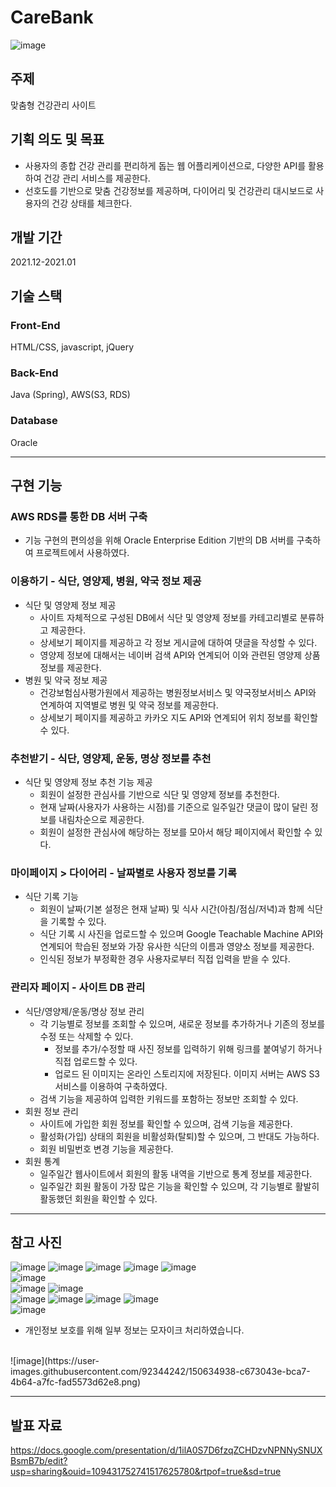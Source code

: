 # CareBank

![image](https://user-images.githubusercontent.com/92344242/150632344-f99dec60-06f0-4d2d-a52d-012b3cf8e959.png)

## 주제
맞춤형 건강관리 사이트

## 기획 의도 및 목표
- 사용자의 종합 건강 관리를 편리하게 돕는 웹 어플리케이션으로, 다양한 API를 활용하여 건강 관리 서비스를 제공한다. 
- 선호도를 기반으로 맞춤 건강정보를 제공하며, 다이어리 및 건강관리 대시보드로 사용자의 건강 상태를 체크한다.

## 개발 기간
2021.12-2021.01

## 기술 스택
### Front-End 
HTML/CSS, javascript, jQuery
### Back-End 
Java (Spring), AWS(S3, RDS)
### Database 
Oracle

---

## 구현 기능
### AWS RDS를 통한 DB 서버 구축
- 기능 구현의 편의성을 위해 Oracle Enterprise Edition 기반의 DB 서버를 구축하여 프로젝트에서 사용하였다. <br>

### 이용하기 - 식단, 영양제, 병원, 약국 정보 제공
- 식단 및 영양제 정보 제공
  - 사이트 자체적으로 구성된 DB에서 식단 및 영양제 정보를 카테고리별로 분류하고 제공한다.
  - 상세보기 페이지를 제공하고 각 정보 게시글에 대하여 댓글을 작성할 수 있다.
  - 영양제 정보에 대해서는 네이버 검색 API와 연계되어 이와 관련된 영양제 상품 정보를 제공한다. <br>
- 병원 및 약국 정보 제공
  - 건강보험심사평가원에서 제공하는 병원정보서비스 및 약국정보서비스 API와 연계하여 지역별로 병원 및 약국 정보를 제공한다.
  - 상세보기 페이지를 제공하고 카카오 지도 API와 연계되어 위치 정보를 확인할 수 있다. <br>

### 추천받기 - 식단, 영양제, 운동, 명상 정보를 추천
- 식단 및 영양제 정보 추천 기능 제공
   - 회원이 설정한 관심사를 기반으로 식단 및 영양제 정보를 추천한다.
   - 현재 날짜(사용자가 사용하는 시점)를 기준으로 일주일간 댓글이 많이 달린 정보를 내림차순으로 제공한다.
   - 회원이 설정한 관심사에 해당하는 정보를 모아서 해당 페이지에서 확인할 수 있다. <br>

### 마이페이지 > 다이어리 - 날짜별로 사용자 정보를 기록
- 식단 기록 기능
  - 회원이 날짜(기본 설정은 현재 날짜) 및 식사 시간(아침/점심/저녁)과 함께 식단을 기록할 수 있다.
  - 식단 기록 시 사진을 업로드할 수 있으며 Google Teachable Machine API와 연계되어 학습된 정보와 가장 유사한 식단의 이름과 영양소 정보를 제공한다.
  - 인식된 정보가 부정확한 경우 사용자로부터 직접 입력을 받을 수 있다. <br>

### 관리자 페이지 - 사이트 DB 관리
- 식단/영양제/운동/명상 정보 관리
  - 각 기능별로 정보를 조회할 수 있으며, 새로운 정보를 추가하거나 기존의 정보를 수정 또는 삭제할 수 있다.
    - 정보를 추가/수정할 때 사진 정보를 입력하기 위해 링크를 붙여넣기 하거나 직접 업로드할 수 있다.
    - 업로드 된 이미지는 온라인 스토리지에 저장된다. 이미지 서버는 AWS S3 서비스를 이용하여 구축하였다.
  - 검색 기능을 제공하여 입력한 키워드를 포함하는 정보만 조회할 수 있다. <br>
- 회원 정보 관리
  - 사이트에 가입한 회원 정보를 확인할 수 있으며, 검색 기능을 제공한다.
  - 활성화(가입) 상태의 회원을 비활성화(탈퇴)할 수 있으며, 그 반대도 가능하다.
  - 회원 비밀번호 변경 기능을 제공한다. <br>
- 회원 통계
  - 일주일간 웹사이트에서 회원의 활동 내역을 기반으로 통계 정보를 제공한다.
  - 일주일간 회원 활동이 가장 많은 기능을 확인할 수 있으며, 각 기능별로 활발히 활동했던 회원을 확인할 수 있다. <br>

---

## 참고 사진
![image](https://user-images.githubusercontent.com/92344242/150634599-a185ac88-5d69-475b-ab44-7365281bdb0e.png)
![image](https://user-images.githubusercontent.com/92344242/150634625-67a2f268-ad97-4da4-aa2a-3391e4777997.png)
![image](https://user-images.githubusercontent.com/92344242/150634646-8fddaa28-4708-41df-8816-046c77df74c4.png)
![image](https://user-images.githubusercontent.com/92344242/150634662-d4b9fb7b-be7d-48c2-a339-bf7e2d643b41.png)
![image](https://user-images.githubusercontent.com/92344242/150634667-34de4464-c6aa-443a-af4c-e47aa71aafa5.png)
<br>
![image](https://user-images.githubusercontent.com/92344242/150634677-d535f989-487c-4139-8fd0-727696b3e8dd.png)
<br>
![image](https://user-images.githubusercontent.com/92344242/150634689-498bd2c1-139f-4d5a-bf6e-dedc6dbf97e5.png)
![image](https://user-images.githubusercontent.com/92344242/150634749-b6e04d0e-7e75-4734-951f-7a60c3713e8f.png)
<br>
![image](https://user-images.githubusercontent.com/92344242/150634760-5eb1bc56-1b20-4d20-978d-19c27fa007a7.png)
![image](https://user-images.githubusercontent.com/92344242/150634798-3dd5bfc9-576b-4539-885f-3cce93a56a54.png)
![image](https://user-images.githubusercontent.com/92344242/150634768-ba8be0e7-0799-476d-9aef-613ee8a006b7.png)
![image](https://user-images.githubusercontent.com/92344242/150634777-1f488667-c52a-4301-a9eb-219442cde8f9.png)
<br>
![image](https://user-images.githubusercontent.com/92344242/150634873-2b6a61b0-de93-4b30-a6f8-641f79c9d407.png)
* 개인정보 보호를 위해 일부 정보는 모자이크 처리하였습니다.
<br>
![image](https://user-images.githubusercontent.com/92344242/150634938-c673043e-bca7-4b64-a7fc-fad5573d62e8.png)
<br>

---

## 발표 자료
https://docs.google.com/presentation/d/1ilA0S7D6fzqZCHDzvNPNNySNUXBsmB7b/edit?usp=sharing&ouid=109431752741517625780&rtpof=true&sd=true
